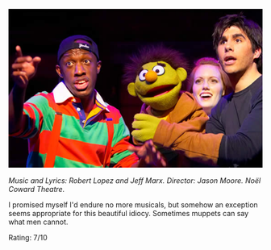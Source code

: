 <!--
.. title: Avenue Q
.. slug: avenue-q
.. date: 2007-03-21 10:00:20-05:00
.. tags: media,theater,fiction,music
-->

![](/files/2007/03/aveq-screen_ps01_big.jpg)

*Music and Lyrics: Robert Lopez and Jeff Marx.
Director: Jason Moore.
Noël Coward Theatre.*

I promised myself I'd endure no more musicals, but somehow an exception
seems appropriate for this beautiful idiocy. Sometimes muppets can say
what men cannot.

Rating: 7/10
